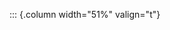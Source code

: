 <!-- Copyright (C) 2024  Kevin Sandom -->
<!-- Begin a new column of width 51%. -->

::: {.column width="51%" valign="t"}
